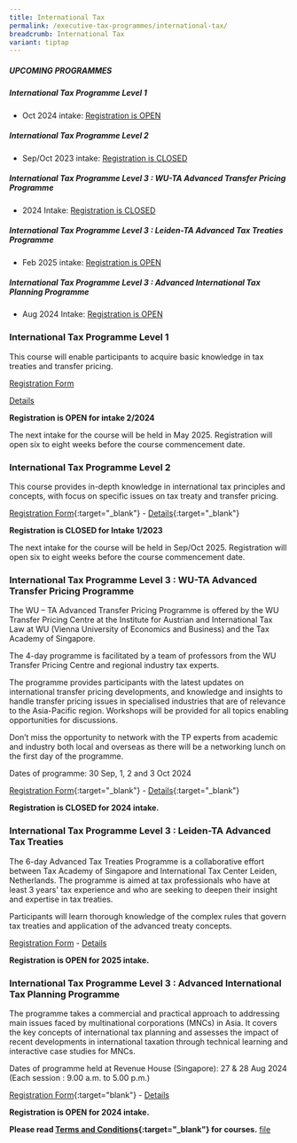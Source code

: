 ```yaml
---
title: International Tax
permalink: /executive-tax-programmes/international-tax/
breadcrumb: International Tax
variant: tiptap
---
```

<h5><strong>UPCOMING PROGRAMMES</strong></h5>
<h5><strong>International Tax Programme Level 1</strong></h5>
<ul data-tight="true" class="tight">
<li>
<p>Oct 2024 intake: <a href="/executive-tax-programmes/international-tax/#etp1IT-ta-id" rel="noopener noreferrer nofollow" target="_blank">Registration is OPEN</a>
</p>
</li>
</ul>
<h5><strong>International Tax Programme Level 2</strong></h5>
<ul data-tight="true" class="tight">
<li>
<p>Sep/Oct 2023 intake: <a href="/executive-tax-programmes/international-tax/#etp2IT-ta-id" rel="noopener noreferrer nofollow" target="_blank">Registration is CLOSED</a>
</p>
</li>
</ul>
<h5><strong>International Tax Programme Level 3 : WU-TA Advanced Transfer Pricing Programme</strong></h5>
<ul data-tight="true" class="tight">
<li>
<p>2024 Intake: <a href="/executive-tax-programmes/international-tax/#wu-ta-id" rel="noopener noreferrer nofollow" target="_blank">Registration is CLOSED</a>
</p>
</li>
</ul>
<h5><strong>International Tax Programme Level 3 : Leiden-TA Advanced Tax Treaties Programme</strong></h5>
<ul data-tight="true" class="tight">
<li>
<p>Feb 2025 intake: <a href="/executive-tax-programmes/international-tax/#leiden-ta-id" rel="noopener noreferrer nofollow" target="_blank">Registration is OPEN</a>
</p>
</li>
</ul>
<h5><strong>International Tax Programme Level 3 : Advanced International Tax Planning Programme</strong></h5>
<ul data-tight="true" class="tight">
<li>
<p>Aug 2024 Intake: <a href="/executive-tax-programmes/international-tax/#itp-id" rel="noopener noreferrer nofollow" target="_blank">Registration is OPEN</a>
</p>
</li>
</ul>
<p></p>
<h3><strong>International Tax Programme Level 1</strong></h3>
<p>This course will enable participants to acquire basic knowledge in tax
treaties and transfer pricing.</p>
<p><a href="https://go.gov.sg/intl122024reg" rel="noopener noreferrer nofollow" target="_blank">Registration Form</a>
</p>
<p><a href="/files/L1Inttaxcoursebrochure22024.pdf" rel="noopener noreferrer nofollow" target="_blank">Details</a>
</p>
<p><strong>Registration is OPEN for intake 2/2024</strong>
</p>
<p>The next intake for the course will be held in May 2025. Registration
will open six to eight weeks before the course commencement date.</p>
<p></p>
<h3><strong>International Tax Programme Level 2</strong></h3>
<p>This course provides in-depth knowledge in international tax principles
and concepts, with focus on specific issues on tax treaty and transfer
pricing.</p>
<p><a href="https://go.gov.sg/l2inttax12023registration" rel="noopener noreferrer nofollow" target="_blank">Registration Form</a>{:target="_blank"}
- <a href="/files/executive-tax-programmes/income-tax/coursebrochurel2internationaltax12023.pdf" rel="noopener noreferrer nofollow" target="_blank">Details</a>{:target="_blank"}</p>
<p><strong>Registration is CLOSED for Intake 1/2023</strong>
</p>
<p>The next intake for the course will be held in Sep/Oct 2025. Registration
will open six to eight weeks before the course commencement date.</p>
<p></p>
<h3><strong>International Tax Programme Level 3 : WU-TA Advanced Transfer Pricing Programme</strong></h3>
<p>The WU – TA Advanced Transfer Pricing Programme is offered by the WU Transfer
Pricing Centre at the Institute for Austrian and International Tax Law
at WU (Vienna University of Economics and Business) and the Tax Academy
of Singapore.</p>
<p>The 4-day programme is facilitated by a team of professors from the WU
Transfer Pricing Centre and regional industry tax experts.</p>
<p>The programme provides participants with the latest updates on international
transfer pricing developments, and knowledge and insights to handle transfer
pricing issues in specialised industries that are of relevance to the Asia-Pacific
region. Workshops will be provided for all topics enabling opportunities
for discussions.</p>
<p>Don’t miss the opportunity to network with the TP experts from academic
and industry both local and overseas as there will be a networking lunch
on the first day of the programme.</p>
<p>Dates of programme: 30 Sep, 1, 2 and 3 Oct 2024</p>
<p><a href="https://go.gov.sg/jdlk77" rel="noopener noreferrer nofollow" target="_blank">Registration Form</a>{:target="_blank"}
- <a href="/files/executive-tax-programmes/WU___TA_Advanced_Transfer_Pricing_Programme_2024.pdf" rel="noopener noreferrer nofollow" target="_blank">Details</a>{:target="_blank"}</p>
<p><strong>Registration is CLOSED for 2024 intake.</strong>
</p>
<p></p>
<h3><strong>International Tax Programme Level 3 : Leiden-TA Advanced Tax Treaties</strong></h3>
<p>The 6-day Advanced Tax Treaties Programme is a collaborative effort between
Tax Academy of Singapore and International Tax Center Leiden, Netherlands.
The programme is aimed at tax professionals who have at least 3 years'
tax experience and who are seeking to deepen their insight and expertise
in tax treaties.</p>
<p>Participants will learn thorough knowledge of the complex rules that govern
tax treaties and application of the advanced treaty concepts.</p>
<p><a href="https://form.gov.sg/67039f6177e924056c9f475c" rel="noopener nofollow" target="_blank">Registration Form</a> -
<a href="\files\2025ATTbrochure_website.pdf" rel="noopener nofollow" target="_blank">Details</a>
</p>
<p><strong>Registration is OPEN for 2025 intake.</strong>
</p>
<p></p>
<h3><strong>International Tax Programme Level 3 : Advanced International Tax Planning Programme</strong></h3>
<p>The programme takes a commercial and practical approach to addressing
main issues faced by multinational corporations (MNCs) in Asia. It covers
the key concepts of international tax planning and assesses the impact
of recent developments in international taxation through technical learning
and interactive case studies for MNCs.</p>
<p>Dates of programme held at Revenue House (Singapore): 27 &amp; 28 Aug
2024 (Each session : 9.00 a.m. to 5.00 p.m.)</p>
<p><a href="https://form.gov.sg/6675991bfa4168de43c9f534" rel="noopener noreferrer nofollow" target="_blank">Registration Form</a>{:target="blank"}
- <a href="/files/executive-tax-programmes/Advanced_ITP_2024_Programme_Brochure.pdf" rel="noopener noreferrer nofollow" target="_blank">Details</a>
</p>
<p><strong>Registration is OPEN for 2024 intake.</strong>
</p>
<p><strong>Please read <a href="/executive-tax-programmes/terms-and-conditions/" rel="noopener noreferrer nofollow" target="_blank">Terms and Conditions</a>{:target="_blank"} for courses.</strong>
<a href="/files/executive-tax-programmes/L1Inttaxcoursebrochure22024.pdf" rel="noopener noreferrer nofollow" target="_blank">file</a>
</p>
